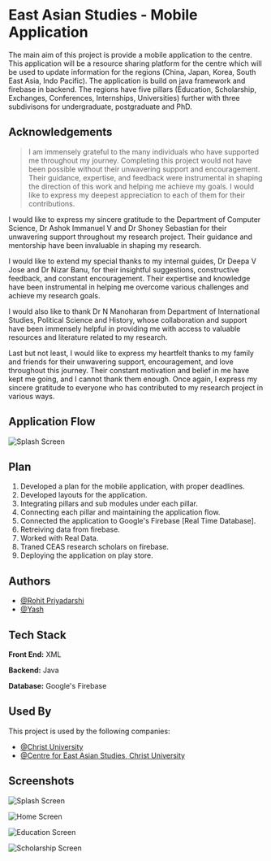 
# East Asian Studies - Mobile Application

The main aim of this project is provide a mobile application to the centre. This application will be a resource sharing platform for the centre which will be used to update information for the regions (China, Japan, Korea, South East Asia, Indo Pacific). The application is build on java framework and firebase in backend. The regions have five pillars (Education, Scholarship, Exchanges, Conferences, Internships, Universities) further with three subdivisons for undergraduate, postgraduate and PhD. 


## Acknowledgements

> I am immensely grateful to the many individuals who have supported me throughout my journey. Completing this project would not have been possible without their unwavering support and encouragement. Their guidance, expertise, and feedback were instrumental in shaping the direction of this work and helping me achieve my goals. I would like to express my deepest appreciation to each of them for their contributions.

I would like to express my sincere gratitude to the Department of Computer Science,  Dr Ashok Immanuel V and Dr Shoney Sebastian for their unwavering support throughout my research project. Their guidance and mentorship have been invaluable in shaping my research.

I would like to extend my special thanks to my internal guides, Dr Deepa V Jose and Dr Nizar Banu, for their insightful suggestions, constructive feedback, and constant encouragement. Their expertise and knowledge have been instrumental in helping me overcome various challenges and achieve my research goals.

I would also like to thank Dr N Manoharan from Department of International Studies, Political Science and History, whose collaboration and support have been immensely helpful in providing me with access to valuable resources and literature related to my research.

Last but not least, I would like to express my heartfelt thanks to my family and friends for their unwavering support, encouragement, and love throughout this journey. Their constant motivation and belief in me have kept me going, and I cannot thank them enough.
Once again, I express my sincere gratitude to everyone who has contributed to my research project in various ways.


## Application Flow
![Splash Screen](https://github.com/Royalaviation18/East-Asian-Studies-App/blob/master/applicationFlow.png)

## Plan
1) Developed a plan for the mobile application, with proper deadlines.
2) Developed layouts for the application.
3) Integrating pillars and sub modules under each pillar.
4) Connecting each pillar and maintaining the application flow.
5) Connected the application to Google's Firebase [Real Time Database].
6) Retreiving data from firebase.
7) Worked with Real Data.
8) Traned CEAS research scholars on firebase.
9) Deploying the application on play store.






## Authors

- [@Rohit Priyadarshi](https://github.com/Royalaviation18)
- [@Yash](https://github.com/riyash0109/)


## Tech Stack

**Front End:** XML

**Backend:** Java

**Database:** Google's Firebase


## Used By

This project is used by the following companies:

- [@Christ University](https://christuniversity.in/)
- [@Centre for East Asian Studies, Christ University](https://m.christuniversity.in/center/C/ceas)


## Screenshots

![Splash Screen](https://github.com/Royalaviation18/East-Asian-Studies-App/blob/master/splashScreen.jpeg)

![Home Screen](https://github.com/Royalaviation18/East-Asian-Studies-App/blob/master/homeScreen.jpeg)

![Education Screen](https://github.com/Royalaviation18/East-Asian-Studies-App/blob/master/educationScreen.jpeg)

![Scholarship Screen](https://github.com/Royalaviation18/East-Asian-Studies-App/blob/master/scholarShips.jpeg)



